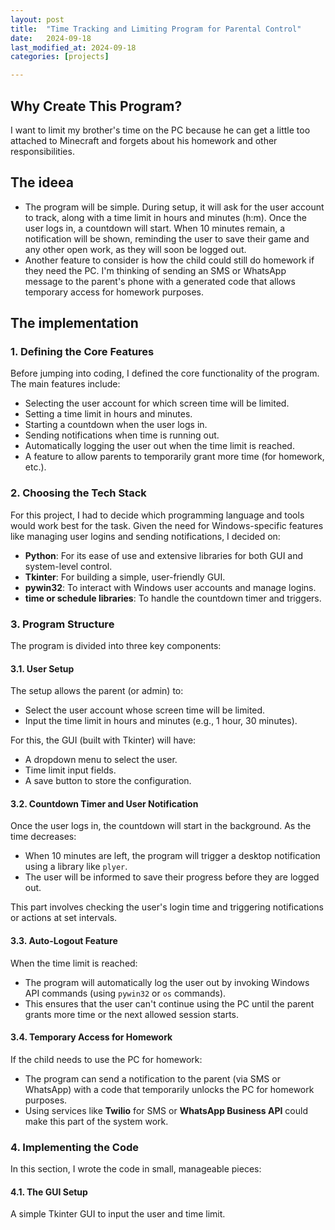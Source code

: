 ```yaml
---
layout: post
title:  "Time Tracking and Limiting Program for Parental Control"
date:   2024-09-18
last_modified_at: 2024-09-18
categories: [projects]

---
```


## Why Create This Program?

I want to limit my brother's time on the PC because he can get a little too attached to Minecraft and forgets about his homework and other responsibilities.

## The ideea

- The program will be simple. During setup, it will ask for the user account to track, along with a time limit in hours and minutes (h:m). Once the user logs in, a countdown will start. When 10 minutes remain, a notification will be shown, reminding the user to save their game and any other open work, as they will soon be logged out.
- Another feature to consider is how the child could still do homework if they need the PC. I'm thinking of sending an SMS or WhatsApp message to the parent's phone with a generated code that allows temporary access for homework purposes.

## The implementation

### 1. Defining the Core Features

Before jumping into coding, I defined the core functionality of the program. The main features include:

- Selecting the user account for which screen time will be limited.
- Setting a time limit in hours and minutes.
- Starting a countdown when the user logs in.
- Sending notifications when time is running out.
- Automatically logging the user out when the time limit is reached.
- A feature to allow parents to temporarily grant more time (for homework, etc.).

### 2. Choosing the Tech Stack

For this project, I had to decide which programming language and tools would work best for the task. Given the need for Windows-specific features like managing user logins and sending notifications, I decided on:

- **Python**: For its ease of use and extensive libraries for both GUI and system-level control.
- **Tkinter**: For building a simple, user-friendly GUI.
- **pywin32**: To interact with Windows user accounts and manage logins.
- **time or schedule libraries**: To handle the countdown timer and triggers.

### 3. Program Structure

The program is divided into three key components:

#### 3.1. User Setup

The setup allows the parent (or admin) to:

- Select the user account whose screen time will be limited.
- Input the time limit in hours and minutes (e.g., 1 hour, 30 minutes).

For this, the GUI (built with Tkinter) will have:

- A dropdown menu to select the user.
- Time limit input fields.
- A save button to store the configuration.

#### 3.2. Countdown Timer and User Notification

Once the user logs in, the countdown will start in the background. As the time decreases:

- When 10 minutes are left, the program will trigger a desktop notification using a library like `plyer`.
- The user will be informed to save their progress before they are logged out.

This part involves checking the user's login time and triggering notifications or actions at set intervals.

#### 3.3. Auto-Logout Feature

When the time limit is reached:

- The program will automatically log the user out by invoking Windows API commands (using `pywin32` or `os` commands).
- This ensures that the user can't continue using the PC until the parent grants more time or the next allowed session starts.

#### 3.4. Temporary Access for Homework

If the child needs to use the PC for homework:

- The program can send a notification to the parent (via SMS or WhatsApp) with a code that temporarily unlocks the PC for homework purposes.
- Using services like **Twilio** for SMS or **WhatsApp Business API** could make this part of the system work.

### 4. Implementing the Code

In this section, I wrote the code in small, manageable pieces:

#### 4.1. The GUI Setup

A simple Tkinter GUI to input the user and time limit.

